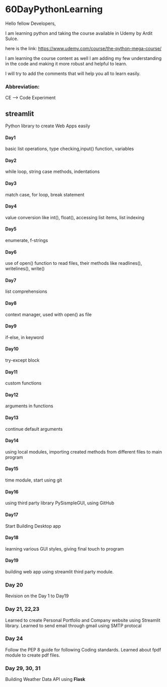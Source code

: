 # 60DayPythonLearning

Hello fellow Developers,

I am learning python and taking the course available in Udemy by Ardit Sulce.

here is the link: 
https://www.udemy.com/course/the-python-mega-course/

I am learning the course content as well I am adding my few understanding in the code and making it more robust and helpful to learn.

I will try to add the comments that will help you all to learn easily.


### Abbreviation:

CE --> Code Experiment


## streamlit
Python library to create Web Apps easily

#### Day1
basic list operations, type checking,input() function, variables
#### Day2
while loop, string case methods, indentations
#### Day3
match case, for loop, break statement
#### Day4
value conversion like int(), float(), accessing list items, list indexing
#### Day5
enumerate, f-strings
#### Day6
use of open() function to read files, their methods like readlines(), writelines(), write()
#### Day7
list comprehensions
#### Day8
context manager, used with open() as file
#### Day9
if-else, in keyword
#### Day10
try-except block
#### Day11
custom functions
#### Day12
arguments in functions
#### Day13
continue default arguments
#### Day14
using local modules, importing created methods from different files to main program
#### Day15
time module, start using git
#### Day16
using third party library PySismpleGUI, using GitHub
#### Day17
Start Building Desktop app
#### Day18
learning various GUI styles, giving final touch to program
#### Day19
building web app using streamlit third party module.
### Day 20
Revision on the Day 1 to Day19
### Day 21, 22,23
Learned to create Personal Portfolio and Company website using Streamlit library.
Learned to send email through gmail using SMTP protocal
### Day 24
Follow the PEP 8 guide for following Coding standards. Learned about fpdf module to create pdf files.

### Day 29, 30, 31
Building Weather Data API using **Flask**